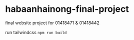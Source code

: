 # habaanhainong-final-project
final website project for 01418471 &amp; 01418442

run tailwindcss
```npm run build```
